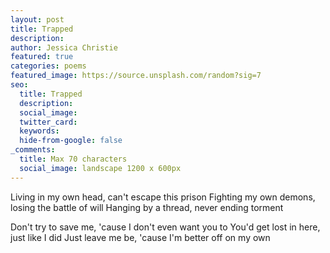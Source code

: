 ```yaml
---
layout: post
title: Trapped
description: 
author: Jessica Christie
featured: true
categories: poems
featured_image: https://source.unsplash.com/random?sig=7
seo:
  title: Trapped
  description: 
  social_image:
  twitter_card:
  keywords:
  hide-from-google: false
_comments:
  title: Max 70 characters
  social_image: landscape 1200 x 600px
---
```


Living in my own head, can't escape this prison
Fighting my own demons, losing the battle of will
Hanging by a thread, never ending torment

Don't try to save me, 'cause I don't even want you to
You'd get lost in here, just like I did
Just leave me be, 'cause I'm better off on my own